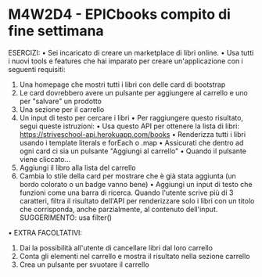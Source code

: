 # M4W2D4 - EPICbooks compito di fine settimana

ESERCIZI:
• Sei incaricato di creare un marketplace di libri online.
• Usa tutti i nuovi tools e features che hai imparato per creare un'applicazione con i
seguenti requisiti:
  1. Una homepage che mostri tutti i libri con delle card di bootstrap
  2. Le card dovrebbero avere un pulsante per aggiungere al carrello e uno per
    "salvare" un prodotto
  3. Una sezione per il carrello
  4. Un input di testo per cercare i libri
• Per raggiungere questo risultato, segui queste istruzioni:
• Usa questo API per ottenere la lista di libri:
https://striveschool-api.herokuapp.com/books
• Renderizza tutti i libri usando i template literals e forEach o .map
• Assicurati che dentro ad ogni card ci sia un pulsante "Aggiungi al carrello"
• Quando il pulsante viene cliccato...
  1. Aggiungi il libro alla lista del carrello
  2. Cambia lo stile della card per mostrare che è già stata aggiunta (un bordo colorato o un badge vanno bene)
• Aggiungi un input di testo che funzioni come una barra di ricerca. Quando l'utente scrive più di 3 caratteri, filtra il risultato dell'API per renderizzare solo i libri con un titolo che corrisponda, anche parzialmente, al contenuto dell'input. SUGGERIMENTO: usa filter()

• EXTRA FACOLTATIVI:
  1. Dai la possibilità all'utente di cancellare libri dal loro carrello
  2. Conta gli elementi nel carrello e mostra il risultato nella sezione carrello
  3. Crea un pulsante per svuotare il carrello

